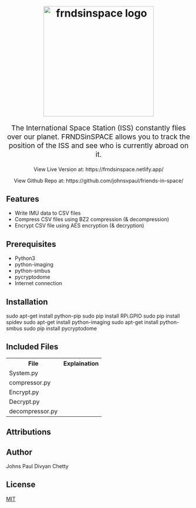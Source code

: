 
<h1 align="center">
  <img src="https://frndsinspace.netlify.app/img/logo.png" alt="frndsinspace logo" title="frndsinspace logo" width="300">
  <br>
</h1>
<p align="center" style="font-size: 1.2rem;">The International Space Station (ISS) constantly flies over our planet. FRNDSinSPACE
                allows you to track the position of the ISS and see who is currently abroad on it.</p>

<p align="center" >View Live Version at:
https://frndsinspace.netlify.app/ </p>
<p align="center" >View Github Repo at:
https://github.com/johnsvpaul/friends-in-space/ </p>

## Features
- Write IMU data to CSV files
- Compress CSV files using BZ2 compression (& decompression)
- Encrypt CSV file using AES encryption (& decryption)



## Prerequisites

- Python3
- python-imaging
- python-smbus
- pycryptodome
- Internet connection

## Installation

sudo apt-get install python-pip 
sudo pip install RPi.GPIO
sudo pip install spidev
sudo apt-get install python-imaging
sudo apt-get install python-smbus
sudo pip install pycryptodome


## Included Files
<table>
	
  <tr>
    <th>File</th>
    <th>Explaination</th>
  </tr>
	
  <tr>
    <td>System.py</td>
    <td></td>
  </tr>
	 <tr>
    <td>compressor.py</td>
    <td></td>
  </tr>
	 <tr>
    <td>Encrypt.py</td>
    <td></td>
  </tr>
	 <tr>
    <td>Decrypt.py</td>
    <td</td>
  </tr>
		 <tr>
    <td>decompressor.py</td>
    <td> </td>
  </tr>
	

  
</table>

## Attributions



## Author
Johns Paul
Divyan Chetty

## License
[MIT](https://choosealicense.com/licenses/mit/)
